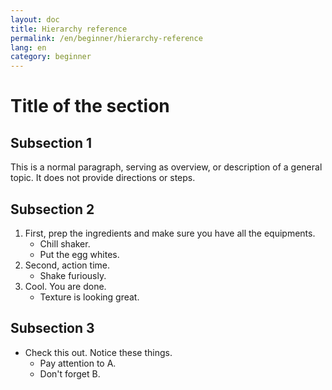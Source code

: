 ```yaml
---
layout: doc
title: Hierarchy reference
permalink: /en/beginner/hierarchy-reference
lang: en
category: beginner
---
```


Title of the section
====================

Subsection 1
------------

This is a normal paragraph, serving as overview, or description of a
general topic. It does not provide directions or steps.

Subsection 2
------------

1. First, prep the ingredients and make sure you have all the equipments.
    - Chill shaker.
    - Put the egg whites.
2. Second, action time.
    - Shake furiously.
3. Cool. You are done.
    - Texture is looking great.

Subsection 3
------------

- Check this out. Notice these things.
    -   Pay attention to A.
    -   Don't forget B.